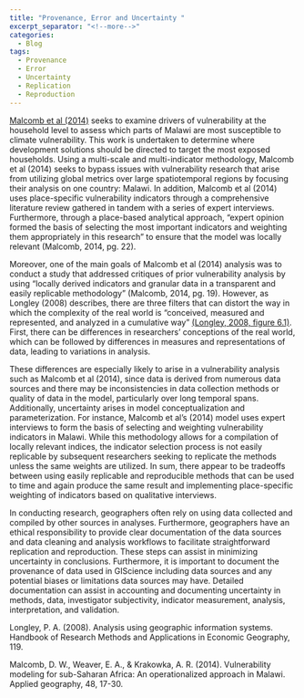 ```yaml
---
title: "Provenance, Error and Uncertainty "
excerpt_separator: "<!--more-->"
categories:
  - Blog
tags:
  - Provenance
  - Error
  - Uncertainty
  - Replication
  - Reproduction
---
```


[Malcomb et al (2014)]( https://www.sciencedirect.com/science/article/abs/pii/S0143622814000058?via%3Dihub) seeks to examine drivers of vulnerability at the household level to assess which parts of Malawi are most susceptible to climate vulnerability. This work is undertaken to determine where development solutions should be directed to target the most exposed households. Using a multi-scale and multi-indicator methodology, Malcomb et al (2014) seeks to bypass issues with vulnerability research that arise from utilizing global metrics over large spatiotemporal regions by focusing their analysis on one country: Malawi. In addition, Malcomb et al (2014) uses place-specific vulnerability indicators through a comprehensive literature review gathered in tandem with a series of expert interviews. Furthermore, through a place-based analytical approach, “expert opinion formed the basis of selecting the most important indicators and weighting them appropriately in this research” to ensure that the model was locally relevant (Malcomb, 2014, pg. 22).

Moreover, one of the main goals of Malcomb et al (2014) analysis was to conduct a study that addressed critiques of prior vulnerability analysis by using “locally derived indicators and granular data in a transparent and easily replicable methodology” (Malcomb, 2014, pg. 19). However, as Longley (2008) describes, there are three filters that can distort the way in which the complexity of the real world is “conceived, measured and represented, and analyzed in a cumulative way” [(Longley, 2008, figure 6.1)](https://www.geos.ed.ac.uk/~gisteac/gis_book_abridged/files/00_fm.pdf). First, there can be differences in researchers’ conceptions of the real world, which can be followed by differences in measures and representations of data, leading to variations in analysis.  

These differences are especially likely to arise in a vulnerability analysis such as Malcomb et al (2014), since data is derived from numerous data sources and there may be inconsistencies in data collection methods or quality of data in the model, particularly over long temporal spans. Additionally, uncertainty arises in model conceptualization and parameterization. For instance, Malcomb et al’s (2014) model uses expert interviews to form the basis of selecting and weighting vulnerability indicators in Malawi. While this methodology allows for a compilation of locally relevant indices, the indicator selection process is not easily replicable by subsequent researchers seeking to replicate the methods unless the same weights are utilized. In sum, there appear to be tradeoffs between using easily replicable and reproducible methods that can be used to time and again produce the same result and implementing place-specific weighting of indicators based on qualitative interviews.

In conducting research, geographers often rely on using data collected and compiled by other sources in analyses. Furthermore, geographers have an ethical responsibility to provide clear documentation of the data sources and data cleaning and analysis workflows to facilitate straightforward replication and reproduction. These steps can assist in minimizing uncertainty in conclusions. Furthermore, it is important to document the provenance of data used in GIScience including data sources and any potential biases or limitations data sources may have. Detailed documentation can assist in accounting and documenting uncertainty in methods, data, investigator subjectivity, indicator measurement, analysis, interpretation, and validation.


Longley, P. A. (2008). Analysis using geographic information systems. Handbook of Research Methods and Applications in Economic Geography, 119.

Malcomb, D. W., Weaver, E. A., & Krakowka, A. R. (2014). Vulnerability modeling for sub-Saharan Africa: An operationalized approach in Malawi. Applied geography, 48, 17-30.
